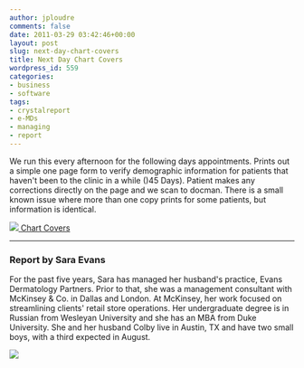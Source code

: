 ```yaml
---
author: jploudre
comments: false
date: 2011-03-29 03:42:46+00:00
layout: post
slug: next-day-chart-covers
title: Next Day Chart Covers
wordpress_id: 559
categories:
- business
- software
tags:
- crystalreport
- e-MDs
- managing
- report
---
```


We run this every afternoon for the following days appointments.  Prints out a simple one page form to verify demographic information for patients that haven't been to the clinic in a while ()45 Days).  Patient makes any corrections directly on the page and we scan to docman.  There is a small known issue where more than one copy prints for some patients, but information is identical.

[![](http://unchart.com/wp-content/uploads/2011/01/57-download.png) Chart Covers](http://unchart.com/wp-content/uploads/2011/03/Chart-Covers.zip)

---------------

### Report by Sara Evans

For the past five years, Sara has managed her husband's practice, Evans Dermatology Partners.  Prior to that, she was a management consultant with McKinsey & Co. in Dallas and London.  At McKinsey, her work focused on streamlining clients' retail store operations.  Her undergraduate degree is in Russian from Wesleyan University and she has an MBA from Duke University.  She and her husband Colby live in Austin, TX and have two small boys, with a third expected in August.

![](http://unchart.com/wp-content/uploads/2011/03/sara_evans.jpg.jpg)

